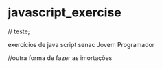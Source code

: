 # javascript_exercise

// teste;

exercícios de java script senac Jovem Programador

//outra forma de fazer as imortações

<!-- {
  "name": "javascript_exercise",
  "version": "0.0.1",
  "description": "Jovem Programador",
  "main": "index.js",
  //para fazer teste foi retirado
  // "type": "module",
  "scripts": {
    "start": "nodemon index.js",
    // "test": "yarn node -- experimental-vm-modules $(yarn bin jest)",
    "test": "jest test/index.test.js",
    "test:cov": "jest test/index.test.js --coverage"
    // "test:cov": "yarn node --experimental-vm-modules $(yarn bin jest) --coverage"
  },
  "repository": {
    "type": "git",
    "url": "git+https://github.com/JuanRodrigoHabitzreuter/javascript_exercise.git"
  },
  "author": "Juan Rodrigo Habitzreuter",
  "license": "ISC",
  "bugs": {
    "url": "https://github.com/JuanRodrigoHabitzreuter/javascript_exercise/issues"
  },
  "homepage": "https://github.com/JuanRodrigoHabitzreuter/javascript_exercise#readme",
  "dependencies": {
    "express": "^4.18.2"
  },
  "devDependencies": {
    "jest": "^29.6.4",
    "nodemon": "^3.0.1"
  }
} -->
